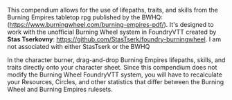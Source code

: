 This compendium allows for the use of lifepaths, traits, and skills from the Burning Empires tabletop rpg published by the BWHQ: (https://www.burningwheel.com/burning-empires-pdf/). It's designed to work with the unofficial Burning Wheel system in FoundryVTT created by **Stas Tserkovny**: https://github.com/StasTserk/foundry-burningwheel. I am not associated with either StasTserk or the BWHQ

In the character burner, drag-and-drop Burning Empires lifepaths, skills, and traits directly onto your character sheet. Since this compendium does not modify the Burning Wheel FoundryVTT system, you will have to recalculate your Resources, Circles, and other statistics that differ between the Burning Wheel and Burning Empires rulesets. 

